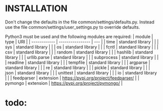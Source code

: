 INSTALLATION
============

Don't change the defaults in the file common/settings/defaults.py.
Instead use the file common/settings/user_settings.py to override
defaults.

Python3 must be used and the following modules are required:
| module       | type             | URI |
| ------------ | ---------------- | --- |
| time         | standard library | |
| sys          | standard library | |
| os           | standard library | |
| fcntl        | standard library | |
| csv          | standard library | |
| random       | standard library | |
| hashlib      | standard library | |
| urllib.parse | standard library | |
| subprocess   | standard library | |
| readline     | standard library | |
| tempfile     | standard library | |
| argparse     | standard library | |
| re           | standard library | |
| pickle       | standard library | |
| json         | standard library | |
| unittest     | standard library | |
| io           | standard library | |
| feedparser   | extension        | https://pypi.org/project/feedparser/ |
| pymongo      | extension        | https://pypi.org/project/pymongo/ |

# todo:
